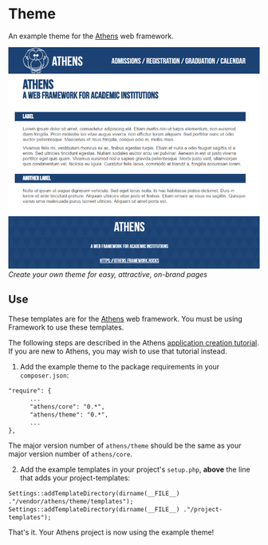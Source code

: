 # Theme

An example theme for the [Athens](https://github.com/Athens/Core) web framework.


![Example theme templates in action.](doc/assets/images/demo.png)<br>
*Create your own theme for easy, attractive, on-brand pages*

## Use

These templates are for the [Athens](https://github.com/Athens/Core) web framework. You must be using Framework to use these templates.

The following steps are described in the Athens [application creation tutorial](https://github.com/Athens/Core/blob/master/doc/application-creation.md). If you are new to Athens, you may wish to use that tutorial instead.

1. Add the example theme to the package requirements in your `composer.json`:

  ```
  "require": {
        ...
        "athens/core": "0.*",
        "athens/theme": "0.*",
        ...
  },
  ```
  
  The major version number of `athens/theme` should be the same as your major version number of `athens/core`.

2. Add the example templates in your project's `setup.php`, **above** the line that adds your project-templates:
  ```
  Settings::addTemplateDirectory(dirname(__FILE__) ."/vendor/athens/theme/templates");
  Settings::addTemplateDirectory(dirname(__FILE__) ."/project-templates");
  ```
  
That's it. Your Athens project is now using the example theme!

